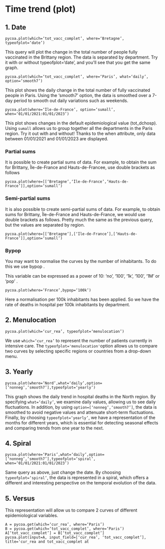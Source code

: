 # Time trend (plot)

## 1. Date

```
pycoa.plot(which=‘tot_vacc_complet’, where=‘Bretagne’, typeofplot=‘date’)
```

This query will plot the change in the total number of people fully vaccinated in the Brittany region. The data is separated by department. Try it with or without typeofplot=‘date’, and you'll see that you get the same graph.

```
pycoa.plot(which=‘tot_vacc_complet’, where=‘Paris’, what=‘daily’, option=‘smooth7’)
```

This plot shows the daily change in the total number of fully vaccinated people in Paris. Using the ‘smooth7’ option, the data is smoothed over a 7-day period to smooth out daily variations such as weekends.

```
pycoa.plot(where=‘Île-de-France’, option=‘sumall’, when=‘01/01/2021:01/01/2023’)
```

This plot shows changes in the default epidemiological value (tot_dchosp). Using `sumall` allows us to group together all the departments in the Paris region. Try it out with and without! Thanks to the when attribute, only data between 01/01/2021 and 01/01/2023 are displayed.

### Partial sums

It is possible to create partial sums of data. For example, to obtain the sum for Brittany, Île-de-France and Hauts-de-Francee, use double brackets as follows

```
pycoa.plot(where=[[‘Bretagne’,‘Île-de-France’,‘Hauts-de-France’]],option=‘sumall’)
```

### Semi-partial sums

It is also possible to create semi-partial sums of data. For example, to obtain sums for Brittany, Île-de-France and Hauts-de-France, we would use double brackets as follows. Pretty much the same as the previous query, but the values are separated by region.

```
pycoa.plot(where=[[‘Bretagne’],[‘Île-de-France’],[‘Hauts-de-France’]],option=‘sumall’)
```

### Bypop

You may want to normalise the curves by the number of inhabitants. To do this we use bypop .

This variable can be expressed as a power of 10: ‘no’, ‘100’, ‘1k’, ‘100’, ‘1M’ or ‘pop’ .

```
pycoa.plot(where=‘France’,bypop=‘100k’)
```

Here a normalisation per 100k inhabitants has been applied. So we have the rate of deaths in hospital per 100k inhabitants by department.

## 2. Menulocation

```
pycoa.plot(which=‘cur_rea’, typeofplot=‘menulocation’)
```

We use `which=‘cur_rea’` to represent the number of patients currently in intensive care. The `typeofplot='menulocation'`option allows us to compare two curves by selecting specific regions or countries from a drop-down menu.

## 3. Yearly

```
pycoa.plot(where=‘Nord’,what=‘daily’,option=[‘nonneg’,‘smooth7’],typeofplot=‘yearly’)
```

This graph shows the daily trend in hospital deaths in the North region. By specifying `what=‘daily’`, we examine daily values, allowing us to see daily fluctuations. In addition, by using `option=[‘nonneg’,‘smooth7’]`, the data is smoothed to avoid negative values and attenuate short-term fluctuations. Finally, by choosing `typeofplot=‘yearly’`, we have a representation of the months for different years, which is essential for detecting seasonal effects and comparing trends from one year to the next.


## 4. Spiral

```
pycoa.plot(where=‘Paris’,what=‘daily’,option=[‘nonneg’,‘smooth7’],typeofplot=‘spiral’, when=‘01/01/2021:01/01/2023’)
```

Same query as above, just change the date. By choosing `typeofplot=‘spiral’`, the data is represented in a spiral, which offers a different and interesting perspective on the temporal evolution of the data.

## 5. Versus

This representation will allow us to compare 2 curves of different epidemiological variables.

```
A = pycoa.get(which=‘cur_rea’, where=‘Paris’)
B = pycoa.get(which=‘tot_vacc_complet’, where=‘Paris’)
A[‘tot_vacc_complet’] = B[‘tot_vacc_complet’]
pycoa.plot(input=A, input_field=[‘cur_rea’, ‘tot_vacc_complet’], title='cur_rea and tot_vacc_complet at 
```